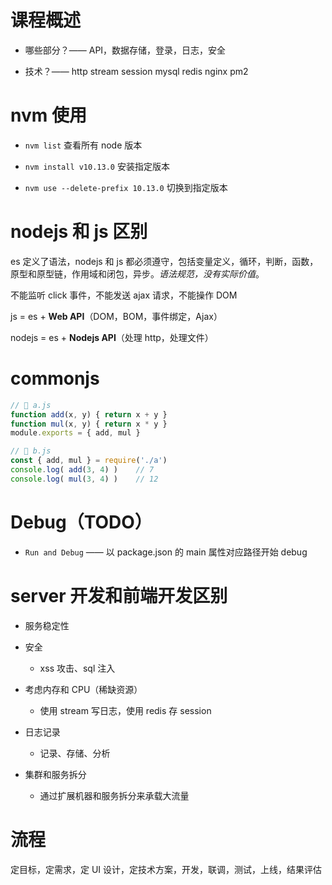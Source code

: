 # 课程概述

- 哪些部分？—— API，数据存储，登录，日志，安全

- 技术？—— http stream session mysql redis nginx pm2



# nvm 使用

- `nvm list` 查看所有 node 版本

- `nvm install v10.13.0` 安装指定版本

- `nvm use --delete-prefix 10.13.0` 切换到指定版本



# nodejs 和 js 区别

es 定义了语法，nodejs 和 js 都必须遵守，包括变量定义，循环，判断，函数，原型和原型链，作用域和闭包，异步。*语法规范，没有实际价值*。

不能监听 click 事件，不能发送 ajax 请求，不能操作 DOM

js = es + **Web API**（DOM，BOM，事件绑定，Ajax）

nodejs = es + **Nodejs API**（处理 http，处理文件）



# commonjs

```js
// 📁 a.js
function add(x, y) { return x + y }
function mul(x, y) { return x * y }
module.exports = { add, mul }

// 📁 b.js
const { add, mul } = require('./a')
console.log( add(3, 4) )    // 7
console.log( mul(3, 4) )    // 12
```



# Debug（TODO）

- `Run and Debug` —— 以 package.json 的 main 属性对应路径开始 debug



# server 开发和前端开发区别

- 服务稳定性

- 安全
  
  - xss 攻击、sql 注入

- 考虑内存和 CPU（稀缺资源）
  
  - 使用 stream 写日志，使用 redis 存 session

- 日志记录
  
  - 记录、存储、分析

- 集群和服务拆分
  
  - 通过扩展机器和服务拆分来承载大流量



# 流程

定目标，定需求，定 UI 设计，定技术方案，开发，联调，测试，上线，结果评估
